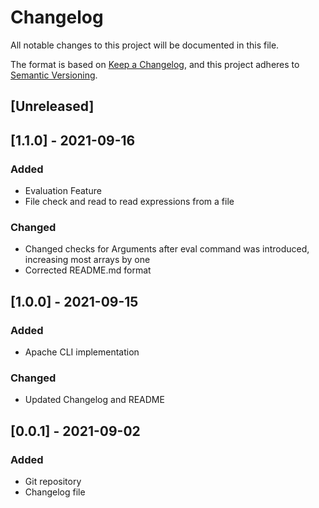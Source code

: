 # Changelog
All notable changes to this project will be documented in this file.

The format is based on [Keep a Changelog](https://keepachangelog.com/en/1.0.0/),
and this project adheres to [Semantic Versioning](https://semver.org/spec/v2.0.0.html).

## [Unreleased]

## [1.1.0] - 2021-09-16
### Added
- Evaluation Feature
- File check and read to read expressions from a file

### Changed
- Changed checks for Arguments after eval command was introduced, increasing most arrays by one
- Corrected README.md format

## [1.0.0] - 2021-09-15
### Added
- Apache CLI implementation

### Changed
- Updated Changelog and README

## [0.0.1] - 2021-09-02
### Added
 - Git repository
 - Changelog file